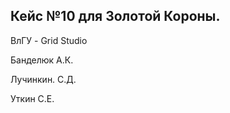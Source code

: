 <h2>Кейс №10 для Золотой Короны.</h2>
<p>ВлГУ - Grid Studio</p>
<p>Банделюк А.К.</p>
<p>Лучинкин. С.Д.</p>
<p>Уткин С.Е.</p>
